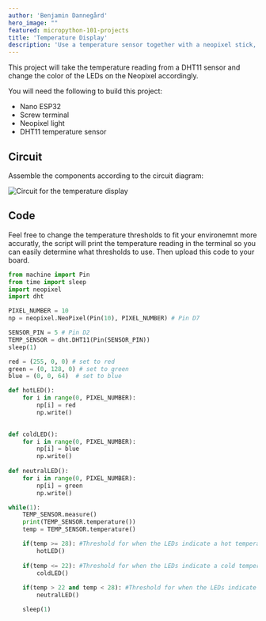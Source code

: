 ```yaml
---
author: 'Benjamin Dannegård'
hero_image: ""
featured: micropython-101-projects
title: 'Temperature Display'
description: 'Use a temperature sensor together with a neopixel stick, giving you visual feedback on the current temperature.'
---
```


This project will take the temperature reading from a DHT11 sensor and change the color of the LEDs on the Neopixel accordingly.

You will need the following to build this project:

- Nano ESP32
- Screw terminal
- Neopixel light
- DHT11 temperature sensor

## Circuit

Assemble the components according to the circuit diagram:

![Circuit for the temperature display](assets/temperature-light.svg)

## Code

Feel free to change the temperature thresholds to fit your environemnt more accuratly, the script will print the temperature reading in the terminal so you can easily determine what thresholds to use. Then upload this code to your board.

```python
from machine import Pin
from time import sleep
import neopixel
import dht

PIXEL_NUMBER = 10
np = neopixel.NeoPixel(Pin(10), PIXEL_NUMBER) # Pin D7

SENSOR_PIN = 5 # Pin D2
TEMP_SENSOR = dht.DHT11(Pin(SENSOR_PIN))
sleep(1)

red = (255, 0, 0) # set to red
green = (0, 128, 0) # set to green
blue = (0, 0, 64)  # set to blue

def hotLED():
    for i in range(0, PIXEL_NUMBER):
        np[i] = red
        np.write()

        
def coldLED():
    for i in range(0, PIXEL_NUMBER):
        np[i] = blue
        np.write()
        
def neutralLED():
    for i in range(0, PIXEL_NUMBER):
        np[i] = green
        np.write()

while(1):
    TEMP_SENSOR.measure()
    print(TEMP_SENSOR.temperature())
    temp = TEMP_SENSOR.temperature()

    if(temp >= 28): #Threshold for when the LEDs indicate a hot temperature
        hotLED()
        
    if(temp <= 22): #Threshold for when the LEDs indicate a cold temperature
        coldLED()
        
    if(temp > 22 and temp < 28): #Threshold for when the LEDs indicate a neutral temperature
        neutralLED()

    sleep(1)
```